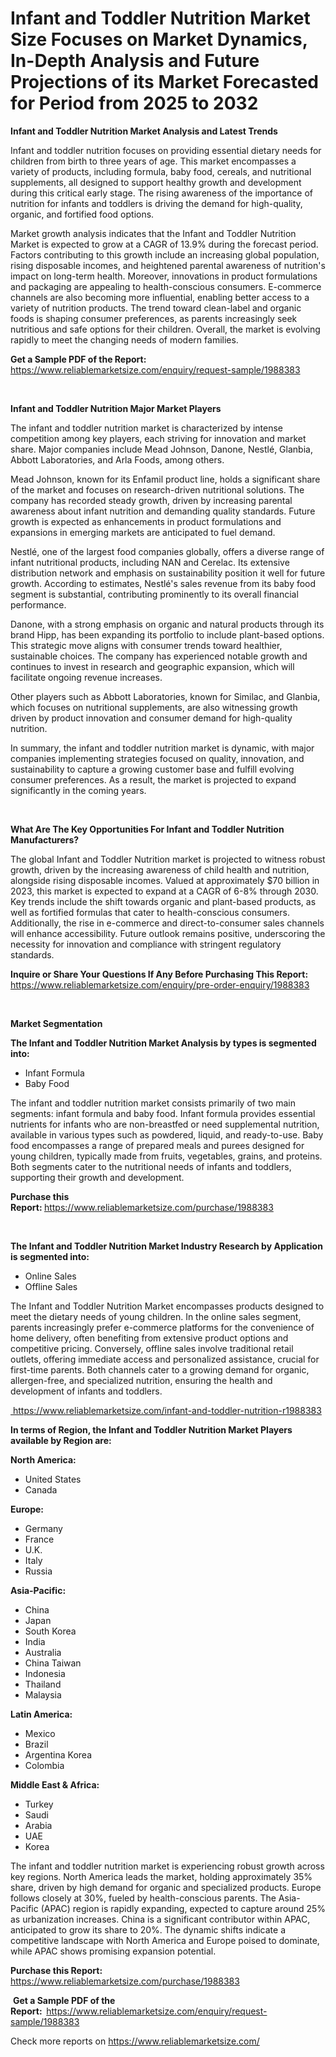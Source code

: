 <p><h1>Infant and Toddler Nutrition Market Size Focuses on Market Dynamics, In-Depth Analysis and Future Projections of its Market Forecasted for Period from 2025 to 2032</h1></p><p><strong>Infant and Toddler Nutrition Market Analysis and Latest Trends</strong></p>
<p><p>Infant and toddler nutrition focuses on providing essential dietary needs for children from birth to three years of age. This market encompasses a variety of products, including formula, baby food, cereals, and nutritional supplements, all designed to support healthy growth and development during this critical early stage. The rising awareness of the importance of nutrition for infants and toddlers is driving the demand for high-quality, organic, and fortified food options.</p><p>Market growth analysis indicates that the Infant and Toddler Nutrition Market is expected to grow at a CAGR of 13.9% during the forecast period. Factors contributing to this growth include an increasing global population, rising disposable incomes, and heightened parental awareness of nutrition's impact on long-term health. Moreover, innovations in product formulations and packaging are appealing to health-conscious consumers. E-commerce channels are also becoming more influential, enabling better access to a variety of nutrition products. The trend toward clean-label and organic foods is shaping consumer preferences, as parents increasingly seek nutritious and safe options for their children. Overall, the market is evolving rapidly to meet the changing needs of modern families.</p></p>
<p><strong>Get a Sample PDF of the Report:&nbsp;</strong> <a href="https://www.reliablemarketsize.com/enquiry/request-sample/1988383?utm_campaign=1879&utm_medium=2&utm_source=Github&utm_content=ia&utm_term=15022025&utm_id=infant-and-toddler-nutrition">https://www.reliablemarketsize.com/enquiry/request-sample/1988383</a></p>
<p>&nbsp;</p>
<p><strong>Infant and Toddler Nutrition Major Market Players</strong></p>
<p><p>The infant and toddler nutrition market is characterized by intense competition among key players, each striving for innovation and market share. Major companies include Mead Johnson, Danone, Nestlé, Glanbia, Abbott Laboratories, and Arla Foods, among others.</p><p>Mead Johnson, known for its Enfamil product line, holds a significant share of the market and focuses on research-driven nutritional solutions. The company has recorded steady growth, driven by increasing parental awareness about infant nutrition and demanding quality standards. Future growth is expected as enhancements in product formulations and expansions in emerging markets are anticipated to fuel demand.</p><p>Nestlé, one of the largest food companies globally, offers a diverse range of infant nutritional products, including NAN and Cerelac. Its extensive distribution network and emphasis on sustainability position it well for future growth. According to estimates, Nestlé's sales revenue from its baby food segment is substantial, contributing prominently to its overall financial performance.</p><p>Danone, with a strong emphasis on organic and natural products through its brand Hipp, has been expanding its portfolio to include plant-based options. This strategic move aligns with consumer trends toward healthier, sustainable choices. The company has experienced notable growth and continues to invest in research and geographic expansion, which will facilitate ongoing revenue increases.</p><p>Other players such as Abbott Laboratories, known for Similac, and Glanbia, which focuses on nutritional supplements, are also witnessing growth driven by product innovation and consumer demand for high-quality nutrition.</p><p>In summary, the infant and toddler nutrition market is dynamic, with major companies implementing strategies focused on quality, innovation, and sustainability to capture a growing customer base and fulfill evolving consumer preferences. As a result, the market is projected to expand significantly in the coming years.</p></p>
<p>&nbsp;</p>
<p><strong>What Are The Key Opportunities For Infant and Toddler Nutrition Manufacturers?</strong></p>
<p><p>The global Infant and Toddler Nutrition market is projected to witness robust growth, driven by the increasing awareness of child health and nutrition, alongside rising disposable incomes. Valued at approximately $70 billion in 2023, this market is expected to expand at a CAGR of 6-8% through 2030. Key trends include the shift towards organic and plant-based products, as well as fortified formulas that cater to health-conscious consumers. Additionally, the rise in e-commerce and direct-to-consumer sales channels will enhance accessibility. Future outlook remains positive, underscoring the necessity for innovation and compliance with stringent regulatory standards.</p></p>
<p><strong>Inquire or Share Your Questions If Any Before Purchasing This Report:</strong> <a href="https://www.reliablemarketsize.com/enquiry/pre-order-enquiry/1988383?utm_campaign=1879&utm_medium=2&utm_source=Github&utm_content=ia&utm_term=15022025&utm_id=infant-and-toddler-nutrition">https://www.reliablemarketsize.com/enquiry/pre-order-enquiry/1988383</a></p>
<p>&nbsp;</p>
<p><strong>Market Segmentation</strong></p>
<p><strong>The Infant and Toddler Nutrition Market Analysis by types is segmented into:</strong></p>
<p><ul><li>Infant Formula</li><li>Baby Food</li></ul></p>
<p><p>The infant and toddler nutrition market consists primarily of two main segments: infant formula and baby food. Infant formula provides essential nutrients for infants who are non-breastfed or need supplemental nutrition, available in various types such as powdered, liquid, and ready-to-use. Baby food encompasses a range of prepared meals and purees designed for young children, typically made from fruits, vegetables, grains, and proteins. Both segments cater to the nutritional needs of infants and toddlers, supporting their growth and development.</p></p>
<p><strong>Purchase this Report:&nbsp;</strong><a href="https://www.reliablemarketsize.com/purchase/1988383?utm_campaign=1879&utm_medium=2&utm_source=Github&utm_content=ia&utm_term=15022025&utm_id=infant-and-toddler-nutrition">https://www.reliablemarketsize.com/purchase/1988383</a></p>
<p>&nbsp;</p>
<p><strong>The Infant and Toddler Nutrition Market Industry Research by Application is segmented into:</strong></p>
<p><ul><li>Online Sales</li><li>Offline Sales</li></ul></p>
<p><p>The Infant and Toddler Nutrition Market encompasses products designed to meet the dietary needs of young children. In the online sales segment, parents increasingly prefer e-commerce platforms for the convenience of home delivery, often benefiting from extensive product options and competitive pricing. Conversely, offline sales involve traditional retail outlets, offering immediate access and personalized assistance, crucial for first-time parents. Both channels cater to a growing demand for organic, allergen-free, and specialized nutrition, ensuring the health and development of infants and toddlers.</p></p>
<p><a href="https://www.reliablemarketsize.com/infant-and-toddler-nutrition-r1988383?utm_campaign=1879&utm_medium=2&utm_source=Github&utm_content=ia&utm_term=15022025&utm_id=infant-and-toddler-nutrition">&nbsp;https://www.reliablemarketsize.com/infant-and-toddler-nutrition-r1988383</a></p>
<p><strong>In terms of Region, the Infant and Toddler Nutrition Market Players available by Region are:</strong></p>
<p>
    <p> <strong> North America: </strong>
        <ul>
            <li>United States</li>
            <li>Canada</li>
        </ul>
        </p> 
    <p> <strong> Europe: </strong>
        <ul>
            <li>Germany</li>
            <li>France</li>
            <li>U.K.</li>
            <li>Italy</li>
            <li>Russia</li>
        </ul>
        </p> 
    <p> <strong> Asia-Pacific: </strong>
        <ul>
            <li>China</li>
            <li>Japan</li>
            <li>South Korea</li>
            <li>India</li>
            <li>Australia</li>
            <li>China Taiwan</li>
            <li>Indonesia</li>
            <li>Thailand</li>
            <li>Malaysia</li>
        </ul>
        </p> 
    <p> <strong> Latin America: </strong>
        <ul>
            <li>Mexico</li>
            <li>Brazil</li>
            <li>Argentina Korea</li>
            <li>Colombia</li>
        </ul>
        </p> 
    <p> <strong> Middle East & Africa: </strong>
        <ul>
            <li>Turkey</li>
            <li>Saudi</li>
            <li>Arabia</li>
            <li>UAE</li>
            <li>Korea</li>
        </ul>
    </p>
    </p>
<p><p>The infant and toddler nutrition market is experiencing robust growth across key regions. North America leads the market, holding approximately 35% share, driven by high demand for organic and specialized products. Europe follows closely at 30%, fueled by health-conscious parents. The Asia-Pacific (APAC) region is rapidly expanding, expected to capture around 25% as urbanization increases. China is a significant contributor within APAC, anticipated to grow its share to 20%. The dynamic shifts indicate a competitive landscape with North America and Europe poised to dominate, while APAC shows promising expansion potential.</p></p>
<p><strong>Purchase this Report: </strong><a href="https://www.reliablemarketsize.com/purchase/1988383?utm_campaign=1879&utm_medium=2&utm_source=Github&utm_content=ia&utm_term=15022025&utm_id=infant-and-toddler-nutrition">https://www.reliablemarketsize.com/purchase/1988383</a></p>
<p>&nbsp;<strong>Get a Sample PDF of the Report:&nbsp;&nbsp;</strong><a href="https://www.reliablemarketsize.com/enquiry/request-sample/1988383?utm_campaign=1879&utm_medium=2&utm_source=Github&utm_content=ia&utm_term=15022025&utm_id=infant-and-toddler-nutrition">https://www.reliablemarketsize.com/enquiry/request-sample/1988383</a></p>
<p><strong></strong></p>
<p>Check more reports on <a href="https://www.reliablemarketsize.com/?utm_campaign=1879&utm_medium=2&utm_source=Github&utm_content=ia&utm_term=15022025&utm_id=infant-and-toddler-nutrition">https://www.reliablemarketsize.com/</a></p>